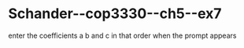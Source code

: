 # Schander--cop3330--ch5--ex7
enter the coefficients a b and c in that order when the prompt appears
